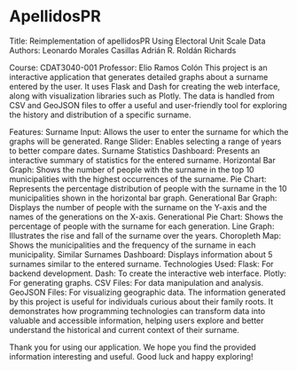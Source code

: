 # ApellidosPR
Title: Reimplementation of apellidosPR Using Electoral Unit Scale Data
Authors:
	Leonardo Morales Casillas
	Adrián R. Roldán Richards

Course: CDAT3040-001
Professor: Elio Ramos Colón
This project is an interactive application that generates detailed graphs about a surname entered by the user. It uses Flask and Dash for creating the web interface, along with visualization libraries such as Plotly. The data is handled from CSV and GeoJSON files to offer a useful and user-friendly tool for exploring the history and distribution of a specific surname.

Features:
Surname Input: Allows the user to enter the surname for which the graphs will be generated.
Range Slider: Enables selecting a range of years to better compare dates.
Surname Statistics Dashboard: Presents an interactive summary of statistics for the entered surname.
Horizontal Bar Graph: Shows the number of people with the surname in the top 10 municipalities with the highest occurrences of the surname.
Pie Chart: Represents the percentage distribution of people with the surname in the 10 municipalities shown in the horizontal bar graph.
Generational Bar Graph: Displays the number of people with the surname on the Y-axis and the names of the generations on the X-axis.
Generational Pie Chart: Shows the percentage of people with the surname for each generation.
Line Graph: Illustrates the rise and fall of the surname over the years.
Choropleth Map: Shows the municipalities and the frequency of the surname in each municipality.
Similar Surnames Dashboard: Displays information about 5 surnames similar to the entered surname.
Technologies Used:
Flask: For backend development.
Dash: To create the interactive web interface.
Plotly: For generating graphs.
CSV Files: For data manipulation and analysis.
GeoJSON Files: For visualizing geographic data.
The information generated by this project is useful for individuals curious about their family roots. It demonstrates how programming technologies can transform data into valuable and accessible information, helping users explore and better understand the historical and current context of their surname.

Thank you for using our application. We hope you find the provided information interesting and useful. Good luck and happy exploring!
